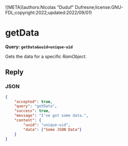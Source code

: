 ![META](authors:Nicolas "Duduf" Dufresne;license:GNU-FDL;copyright:2022;updated:2022/09/01)

# getData

**Query: `getData&uuid=unique-uid`**

Gets the data for a specific *RamObject*.

## Reply

### JSON

```json
{
    "accepted": true,
    "query": "getData",
    "success": true,
    "message": "I've got some data.",
    "content": {
        "uuid": "unique-uid",
        "data": {"Some JSON Data"}
    }
}
```